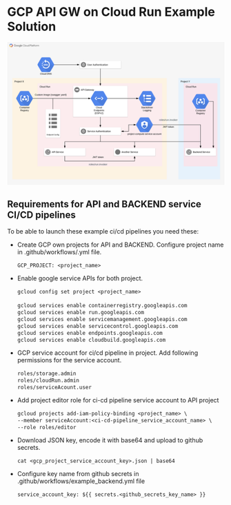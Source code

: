 # GCP API GW on Cloud Run Example Solution

![diagram](gcp-api-gw-example.png)

## Requirements for API and BACKEND service CI/CD pipelines

To be able to launch these example ci/cd pipelines you need these:

- Create GCP own projects for API and BACKEND. Configure project name in .github/workflows/<pipeline>.yml file.
  ```
  GCP_PROJECT: <project_name>
  ```
- Enable google service APIs for both project. 
  ```
  gcloud config set project <project_name>

  gcloud services enable containerregistry.googleapis.com
  gcloud services enable run.googleapis.com
  gcloud services enable servicemanagement.googleapis.com
  gcloud services enable servicecontrol.googleapis.com
  gcloud services enable endpoints.googleapis.com
  gcloud services enable cloudbuild.googleapis.com
  ```
- GCP service account for ci/cd pipeline in project. Add following permissions for the service account.
  ```
  roles/storage.admin
  roles/cloudRun.admin
  roles/serviceAcount.user
  ```
- Add project editor role for ci-cd pipeline service account to API project 
  ```
  gcloud projects add-iam-policy-binding <project_name> \
  --member serviceAccount:<ci-cd-pipeline_service_account_name> \
  --role roles/editor
  ```
- Download JSON key, encode it with base64 and upload to github secrets. 
  ```
  cat <gcp_project_service_account_key>.json | base64
  ``` 
- Configure key name from github secrets in .github/workflows/example_backend.yml file
  ```
  service_account_key: ${{ secrets.<github_secrets_key_name> }}
  ```